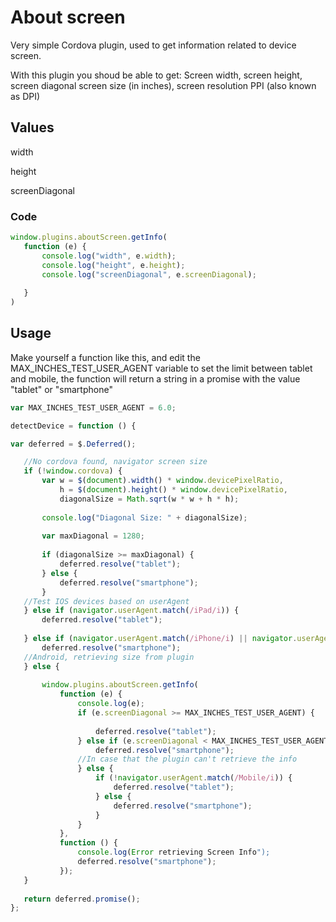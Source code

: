 # About screen #

Very simple Cordova plugin, used to get information related to device screen.

With this plugin you shoud be able to get:
  Screen width,
  screen height,
  screen diagonal screen size (in inches),
  screen resolution PPI (also known as DPI)
  
## Values ##
 
 width
 
 height
 
 screenDiagonal
 
### Code ###
 ```javascript
 window.plugins.aboutScreen.getInfo(
    function (e) {
        console.log("width", e.width);
        console.log("height", e.height);
        console.log("screenDiagonal", e.screenDiagonal);
        
    }
 )
```
 
## Usage ##

 Make yourself a function like this, and edit the MAX_INCHES_TEST_USER_AGENT variable to set the limit between tablet and mobile, the function will return a string in a promise with the value "tablet" or "smartphone" 
 ```javascript
 var MAX_INCHES_TEST_USER_AGENT = 6.0;
 
 detectDevice = function () {

var deferred = $.Deferred();

    //No cordova found, navigator screen size
    if (!window.cordova) {
        var w = $(document).width() * window.devicePixelRatio,
            h = $(document).height() * window.devicePixelRatio,
            diagonalSize = Math.sqrt(w * w + h * h);
    
        console.log("Diagonal Size: " + diagonalSize);
    
        var maxDiagonal = 1280;
    
        if (diagonalSize >= maxDiagonal) {
            deferred.resolve("tablet");
        } else {
            deferred.resolve("smartphone");
        }
    //Test IOS devices based on userAgent    
    } else if (navigator.userAgent.match(/iPad/i)) {
        deferred.resolve("tablet");
    
    } else if (navigator.userAgent.match(/iPhone/i) || navigator.userAgent.match(/iPod/i)) {
        deferred.resolve("smartphone");
    //Android, retrieving size from plugin
    } else {
    
        window.plugins.aboutScreen.getInfo(
            function (e) {
                console.log(e);
                if (e.screenDiagonal >= MAX_INCHES_TEST_USER_AGENT) {
    
                    deferred.resolve("tablet");
                } else if (e.screenDiagonal < MAX_INCHES_TEST_USER_AGENT) {
                    deferred.resolve("smartphone");
                //In case that the plugin can't retrieve the info     
                } else {
                    if (!navigator.userAgent.match(/Mobile/i)) {
                        deferred.resolve("tablet");
                    } else {
                        deferred.resolve("smartphone");
                    }
                }
            },
            function () {
                console.log(Error retrieving Screen Info");
                deferred.resolve("smartphone");
            });
    }
    
    return deferred.promise();
};
 ```
